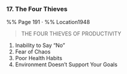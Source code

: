 ### 17. The Four Thieves 
%% Page 191 · %% Location1948
> THE FOUR THIEVES OF PRODUCTIVITY 
1. Inability to Say “No”
2. Fear of Chaos
3. Poor Health Habits
4. Environment Doesn’t Support Your Goals 